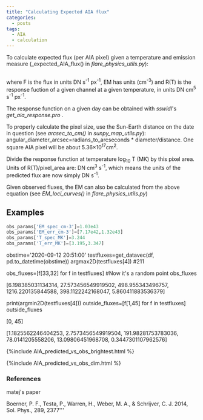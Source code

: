 ```yaml
---
title: "Calculating Expected AIA flux"
categories:
  - posts
tags:
  - AIA
  - calculation
---
```


To calculate expected flux (per AIA pixel) given a temperature and emission measure (_expected_AIA_flux() in _flare_physics_utils.py_):

<math>F = EM/R(T) </math>

where F is the flux in units DN s<sup>-1</sup> px<sup>-1</sup>, EM has units (cm<sup>-3</sup>) and R(T) is the response fuction of a given channel at a given temperature, in units DN cm<sup>5</sup> s<sup>-1</sup> px<sup>-1</sup>.

The response function on a given day can be obtained with _sswidl_'s _get_aia_response.pro_ .

To properly calculate the pixel size, use the Sun-Earth distance on the date in question (see _arcsec_to_cm()_ in _sunpy_map_utils.py_): angular_diameter_arcsec=radians_to_arcseconds * diameter/distance. One square AIA pixel will be about 5.36×10<sup>17</sup>cm<sup>2</sup>.

Divide the response function at temperature log<sub>10</sub> T (MK) by this pixel area. Units of R(T)/pixel_area are: DN cm<sup>3</sup> s<sup>-1</sup>, which means the units of the predicted flux are now simply DN s<sup>-1</sup>.  

Given observed fluxes, the EM can also be calculated from the above equation (see _EM_loci_curves()_ in _flare_physics_utils.py_)

## Examples 

```python
obs_params['EM_spec_cm-3']=1.03e43
obs_params['EM_err_cm-3']=[7.17e42,1.32e43]
obs_params['T_spec_MK']=3.244
obs_params['T_err_MK']=[3.195,3.347]
```

obstime='2020-09-12 20:51:00'
testfluxes=get_datavec(df, pd.to_datetime(obstime))
argmax2D(testfluxes[4]) #211

obs_fluxes=[f[33,32] for f in testfluxes] #Now it's a random point
obs_fluxes

[6.198385031134314,
27.573456549919502,
498.955343496757,
1216.220135844588,
398.1122242168047,
5.860411883536379]

print(argmin2D(testfluxes[4]))
outside_fluxes=[f[1,45] for f in testfluxes]
outside_fluxes

[0, 45]

[1.1825562246404253,
 2.7573456549919504,
 191.98281753783036,
 78.0141205558206,
 13.09806451968708,
 0.3447301107962576]
 
 

{%include AIA_predicted_vs_obs_brightest.html %}

{%include AIA_predicted_vs_obs_dim.html %}


### References 

matej's paper

Boerner, P. F., Testa, P., Warren, H., Weber, M. A., & Schrijver,
C. J. 2014, Sol. Phys., 289, 2377'''

